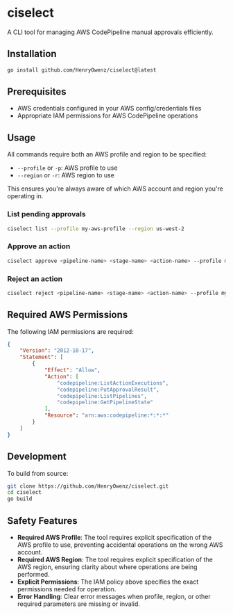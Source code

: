 # ciselect

A CLI tool for managing AWS CodePipeline manual approvals efficiently.

## Installation

```bash
go install github.com/HenryOwenz/ciselect@latest
```

## Prerequisites

- AWS credentials configured in your AWS config/credentials files
- Appropriate IAM permissions for AWS CodePipeline operations

## Usage

All commands require both an AWS profile and region to be specified:
- `--profile` or `-p`: AWS profile to use
- `--region` or `-r`: AWS region to use

This ensures you're always aware of which AWS account and region you're operating in.

### List pending approvals
```bash
ciselect list --profile my-aws-profile --region us-west-2
```

### Approve an action
```bash
ciselect approve <pipeline-name> <stage-name> <action-name> --profile my-aws-profile --region us-west-2 -s "Approved by ciselect"
```

### Reject an action
```bash
ciselect reject <pipeline-name> <stage-name> <action-name> --profile my-aws-profile --region us-west-2 -s "Rejected by ciselect"
```

## Required AWS Permissions

The following IAM permissions are required:

```json
{
    "Version": "2012-10-17",
    "Statement": [
        {
            "Effect": "Allow",
            "Action": [
                "codepipeline:ListActionExecutions",
                "codepipeline:PutApprovalResult",
                "codepipeline:ListPipelines",
                "codepipeline:GetPipelineState"
            ],
            "Resource": "arn:aws:codepipeline:*:*:*"
        }
    ]
}
```

## Development

To build from source:

```bash
git clone https://github.com/HenryOwenz/ciselect.git
cd ciselect
go build
```

## Safety Features

- **Required AWS Profile**: The tool requires explicit specification of the AWS profile to use, preventing accidental operations on the wrong AWS account.
- **Required AWS Region**: The tool requires explicit specification of the AWS region, ensuring clarity about where operations are being performed.
- **Explicit Permissions**: The IAM policy above specifies the exact permissions needed for operation.
- **Error Handling**: Clear error messages when profile, region, or other required parameters are missing or invalid. 